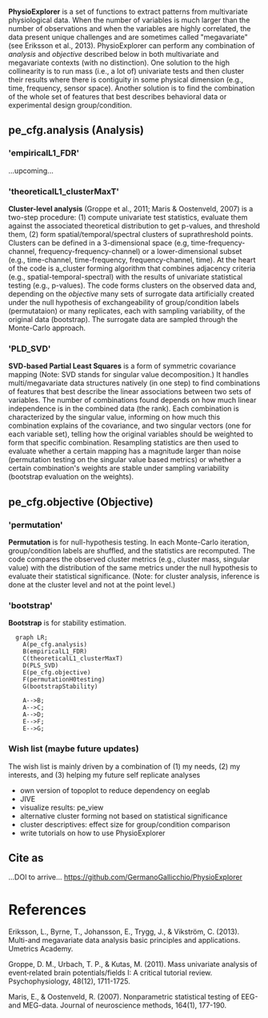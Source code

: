
**PhysioExplorer** is a set of functions to extract patterns from multivariate physiological data. When the number of variables is much larger than the number of observations and when the variables are highly correlated, the data present unique challenges and are sometimes called "megavariate" (see Eriksson et al., 2013). PhysioExplorer can perform any combination of _analysis_ and _objective_ described below in both multivariate and megavariate contexts (with no distinction). One solution to the high collinearity is to run mass (i.e., a lot of) univariate tests and then cluster their results where there is contiguity in some physical dimension (e.g., time, frequency, sensor space). Another solution is to find the combination of the whole set of features that best describes behavioral data or experimental design group/condition.

## pe_cfg.analysis (Analysis)
### 'empiricalL1_FDR'
...upcoming...

### 'theoreticalL1_clusterMaxT'
**Cluster-level analysis** (Groppe et al., 2011; Maris & Oostenveld, 2007) is a two-step procedure: (1) compute univariate test statistics, evaluate them against the associated theoretical distribution to get p-values, and threshold them, (2) form spatial/temporal/spectral clusters of suprathreshold points. Clusters can be defined in a 3-dimensional space (e.g, time-frequency-channel, frequency-frequency-channel) or a lower-dimensional subset (e.g., time-channel, time-frequency, frequency-channel, time). At the heart of the code is a_cluster forming algorithm that combines adjacency criteria (e.g., spatial-temporal-spectral) with the results of univariate statistical testing (e.g., p-values). The code forms clusters on the observed data and, depending on the _objective_ many sets of surrogate data artificially created under the null hypothesis of exchangeability of group/condition labels (permutataion) or many replicates, each with sampling variability, of the original data (bootstrap). The surrogate data are sampled through the Monte-Carlo approach. 

### 'PLD_SVD'
**SVD-based Partial Least Squares** is a form of symmetric covariance mapping (Note: SVD stands for singular value decomposition.) It handles multi/megavariate data structures natively (in one step) to find combinations of features that best describe the linear associations between two sets of variables. The number of combinations found depends on how much linear independence is in the combined data (the rank). Each combination is characterized by the singular value, informing on how much this combination explains of the covariance, and two singular vectors (one for each variable set), telling how the original variables should be weighted to form that specific combination. Resampling statistics are then used to evaluate whether a certain mapping has a magnitude larger than noise (permutation testing on the singular value based metrics) or whether a certain combination's weights are stable under sampling variability (bootstrap evaluation on the weights).

## pe_cfg.objective (Objective)
### 'permutation'
**Permutation** is for null-hypothesis testing. In each Monte-Carlo iteration, group/condition labels are shuffled, and the statistics are recomputed. The code compares the observed cluster metrics (e.g., cluster mass, singular value) with the distribution of the same metrics under the null hypothesis to evaluate their statistical significance. (Note: for cluster analysis, inference is done at the cluster level and not at the point level.)
### 'bootstrap'
**Bootstrap** is for stability estimation.

```mermaid
  graph LR;
    A(pe_cfg.analysis)
    B(empiricalL1_FDR)
    C(theoreticalL1_clusterMaxT)
    D(PLS_SVD)
    E(pe_cfg.objective)
    F(permutationH0testing)
    G(bootstrapStability)

    A-->B;
    A-->C;
    A-->D;
    E-->F;
    E-->G;

```









### Wish list (maybe future updates)
The wish list is mainly driven by a combination of (1) my needs, (2) my interests, and (3) helping my future self replicate analyses
- own version of topoplot to reduce dependency on eeglab
- JIVE
- visualize results: pe_view
- alternative cluster forming not based on statistical significance
- cluster descriptives: effect size for group/condition comparison 
- write tutorials on how to use PhysioExplorer






## Cite as
...DOI to arrive...
https://github.com/GermanoGallicchio/PhysioExplorer


# References
Eriksson, L., Byrne, T., Johansson, E., Trygg, J., & Vikström, C. (2013). Multi-and megavariate data analysis basic principles and applications. Umetrics Academy.

Groppe, D. M., Urbach, T. P., & Kutas, M. (2011). Mass univariate analysis of event‐related brain potentials/fields I: A critical tutorial review. Psychophysiology, 48(12), 1711-1725.

Maris, E., & Oostenveld, R. (2007). Nonparametric statistical testing of EEG-and MEG-data. Journal of neuroscience methods, 164(1), 177-190.
